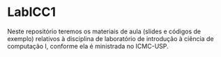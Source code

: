 # LabICC1
Neste repositório teremos os materiais de aula (slides e códigos de exemplo) relativos à disciplina de laboratório de introdução à ciência de computação I, conforme ela é ministrada no ICMC-USP.
